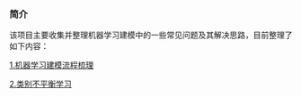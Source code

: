 
### 简介
该项目主要收集并整理机器学习建模中的一些常见问题及其解决思路，目前整理了如下内容：  

[1.机器学习建模流程梳理](https://nbviewer.jupyter.org/github/zhulei227/ML_Skills/blob/master/%E6%9C%BA%E5%99%A8%E5%AD%A6%E4%B9%A0%E5%BB%BA%E6%A8%A1%E6%B5%81%E7%A8%8B%E6%A2%B3%E7%90%86/%E6%9C%BA%E5%99%A8%E5%AD%A6%E4%B9%A0%E5%BB%BA%E6%A8%A1%E6%B5%81%E7%A8%8B%E6%A2%B3%E7%90%86.ipynb)  

[2.类别不平衡学习](./类别不平衡学习/readme.md)  

